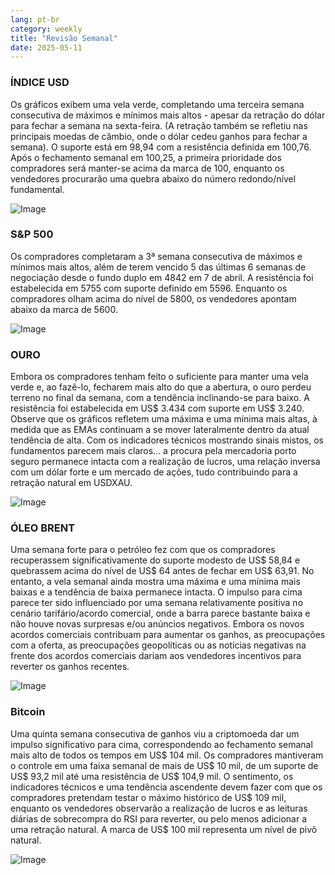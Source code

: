 ```yaml
---
lang: pt-br
category: weekly
title: "Revisão Semanal"
date: 2025-05-11
---
```


### ÍNDICE USD

Os gráficos exibem uma vela verde, completando uma terceira semana consecutiva de máximos e mínimos mais altos - apesar da retração do dólar para fechar a semana na sexta-feira. (A retração também se refletiu nas principais moedas de câmbio, onde o dólar cedeu ganhos para fechar a semana). O suporte está em 98,94 com a resistência definida em 100,76. Após o fechamento semanal em 100,25, a primeira prioridade dos compradores será manter-se acima da marca de 100, enquanto os vendedores procurarão uma quebra abaixo do número redondo/nível fundamental. 

![Image](https://markleighedu.github.io/img/May-2025/11-May-2025/usdindex.jpg)

### S&P 500

Os compradores completaram a 3ª semana consecutiva de máximos e mínimos mais altos, além de terem vencido 5 das últimas 6 semanas de negociação desde o fundo duplo em 4842 em 7 de abril. A resistência foi estabelecida em 5755 com suporte definido em 5596. Enquanto os compradores olham acima do nível de 5800, os vendedores apontam abaixo da marca de 5600.

![Image](https://markleighedu.github.io/img/May-2025/11-May-2025/sp500.jpg)

### OURO

Embora os compradores tenham feito o suficiente para manter uma vela verde e, ao fazê-lo, fecharem mais alto do que a abertura, o ouro perdeu terreno no final da semana, com a tendência inclinando-se para baixo. A resistência foi estabelecida em US$ 3.434 com suporte em US$ 3.240. Observe que os gráficos refletem uma máxima e uma mínima mais altas, à medida que as EMAs continuam a se mover lateralmente dentro da atual tendência de alta. Com os indicadores técnicos mostrando sinais mistos, os fundamentos parecem mais claros... a procura pela mercadoria porto seguro permanece intacta com a realização de lucros, uma relação inversa com um dólar forte e um mercado de ações, tudo contribuindo para a retração natural em USDXAU.

![Image](https://markleighedu.github.io/img/May-2025/11-May-2025/gold.jpg)

### ÓLEO BRENT

Uma semana forte para o petróleo fez com que os compradores recuperassem significativamente do suporte modesto de US$ 58,84 e quebrassem acima do nível de US$ 64 antes de fechar em US$ 63,91. No entanto, a vela semanal ainda mostra uma máxima e uma mínima mais baixas e a tendência de baixa permanece intacta. O impulso para cima parece ter sido influenciado por uma semana relativamente positiva no cenário tarifário/acordo comercial, onde a barra parece bastante baixa e não houve novas surpresas e/ou anúncios negativos. Embora os novos acordos comerciais contribuam para aumentar os ganhos, as preocupações com a oferta, as preocupações geopolíticas ou as notícias negativas na frente dos acordos comerciais dariam aos vendedores incentivos para reverter os ganhos recentes.  

![Image](https://markleighedu.github.io/img/May-2025/11-May-2025/brentoil.jpg)

### Bitcoin

Uma quinta semana consecutiva de ganhos viu a criptomoeda dar um impulso significativo para cima, correspondendo ao fechamento semanal mais alto de todos os tempos em US$ 104 mil. Os compradores mantiveram o controle em uma faixa semanal de mais de US$ 10 mil, de um suporte de US$ 93,2 mil até uma resistência de US$ 104,9 mil. O sentimento, os indicadores técnicos e uma tendência ascendente devem fazer com que os compradores pretendam testar o máximo histórico de US$ 109 mil, enquanto os vendedores observarão a realização de lucros e as leituras diárias de sobrecompra do RSI para reverter, ou pelo menos adicionar a uma retração natural. A marca de US$ 100 mil representa um nível de pivô natural.

![Image](https://markleighedu.github.io/img/May-2025/11-May-2025/bitcoin.jpg)

